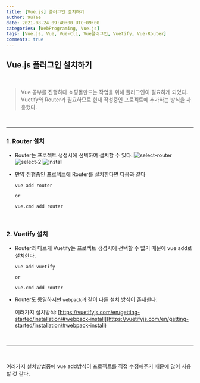 ```yaml
---
title: [Vue.js] 플러그인 설치하기
author: 9uTae
date: 2021-08-24 09:40:00 UTC+09:00
categories: [WebPrograming, Vue.js]
tags: [Vue.js, Vue, Vue-Cli, Vue플러그인, Vuetify, Vue-Router]
comments: true
---
```


## Vue.js 플러그인 설치하기

<br>

> Vue 공부를 진행하다 쇼핑몰만드는 작업을 위해 플러그인이 필요하게 되었다. Vuetify와 Router가 필요하므로 현재 작성중인 프로젝트에 추가하는 방식을 사용했다.

<br>

---

### 1. Router 설치
- Router는 프로젝트 생성시에 선택하여 설치할 수 있다.
![select-router](https://user-images.githubusercontent.com/65030854/130538561-f79169ed-d090-4376-ad7f-d6003a7eba24.PNG)
![select-2](https://user-images.githubusercontent.com/65030854/130538593-5968efc4-228e-4d4d-93fa-f5577f71bfe1.PNG)
![install](https://user-images.githubusercontent.com/65030854/130538613-b607d565-288b-44a3-bac7-4aec611ca45c.PNG)

- 만약 진행중인 프로젝트에 Router를 설치한다면 다음과 같다

    ```
    vue add router

    or

    vue.cmd add router
    ```  

<br>

### 2. Vuetify 설치
- Router와 다르게 Vuetify는 프로젝트 생성시에 선택할 수 없기 때문에 vue add로 설치한다.

    ```
    vue add vuetify

    or

    vue.cmd add router
    ```

- Router도 동일하지만 `webpack`과 같이 다른 설치 방식이 존재한다.

    여러가지 설치방식: [https://vuetifyjs.com/en/getting-started/installation/#webpack-install](https://vuetifyjs.com/en/getting-started/installation/#webpack-install)

<br>

---

<br>

여러가지 설치방법중에 vue add방식이 프로젝트를 직접 수정해주기 때문에 많이 사용할 것 같다.

<br>